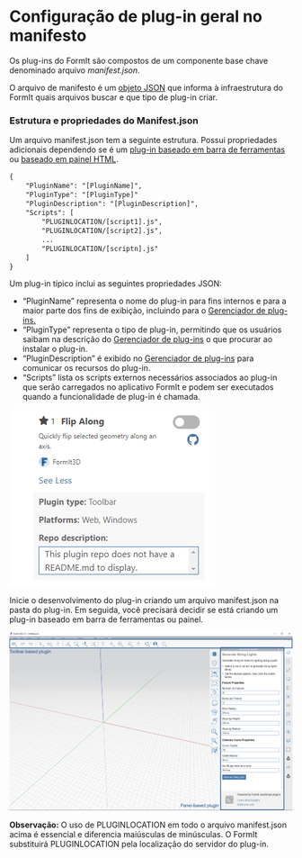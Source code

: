 # Configuração de plug-in geral no manifesto

Os plug-ins do FormIt são compostos de um componente base chave denominado arquivo _manifest.json_.&#x20;

O arquivo de manifesto é um [objeto JSON](https://www.json.org/json-pt.html) que informa à infraestrutura do FormIt quais arquivos buscar e que tipo de plug-in criar.

### Estrutura e propriedades do Manifest.json

Um arquivo manifest.json tem a seguinte estrutura. Possui propriedades adicionais dependendo se é um [plug-in baseado em barra de ferramentas](../additional-development-options/creating-a-toolbar-based-plugin.md) ou [baseado em painel HTML](../additional-development-options/creating-an-html-panel-plugin.md).

```
{
    "PluginName": "[PluginName]",
    "PluginType": "[PluginType]"
    "PluginDescription": "[PluginDescription]",
    "Scripts": [
        "PLUGINLOCATION/[script1].js",
        "PLUGINLOCATION/[script2].js",
        ...
        "PLUGINLOCATION/[scriptn].js"
    ]
}               
```

Um plug-in típico inclui as seguintes propriedades JSON:

* “PluginName” representa o nome do plug-in para fins internos e para a maior parte dos fins de exibição, incluindo para o [ Gerenciador de plug-ins.](../../how-to-use-plug-ins.md#plugin-manager)
* “PluginType” representa o tipo de plug-in, permitindo que os usuários saibam na descrição do [Gerenciador de plug-ins](../../how-to-use-plug-ins.md#plugin-manager) o que procurar ao instalar o plug-in.
* “PluginDescription” é exibido no [Gerenciador de plug-ins](../../how-to-use-plug-ins.md#plugin-manager) para comunicar os recursos do plug-in.
* “Scripts” lista os scripts externos necessários associados ao plug-in que serão carregados no aplicativo FormIt e podem ser executados quando a funcionalidade de plug-in é chamada.

![](<../../../.gitbook/assets/image (5).png>)

Inicie o desenvolvimento do plug-in criando um arquivo manifest.json na pasta do plug-in. Em seguida, você precisará decidir se está criando um plug-in baseado em barra de ferramentas ou painel.

![](<../../../.gitbook/assets/image (36).png>)

**Observação:** O uso de PLUGINLOCATION em todo o arquivo manifest.json acima é essencial e diferencia maiúsculas de minúsculas. O FormIt substituirá PLUGINLOCATION pela localização do servidor do plug-in.
